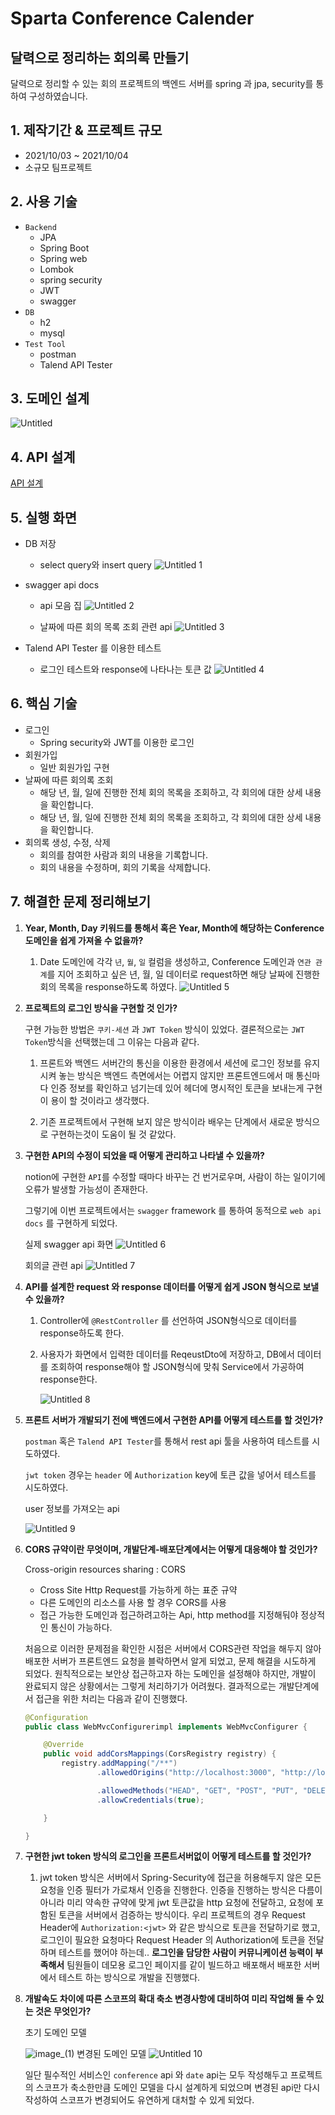 # Sparta Conference Calender

## 달력으로 정리하는 회의록 만들기

달력으로 정리할 수 있는 회의 프로젝트의 백엔드 서버를 spring 과 jpa, security를 통하여 구성하였습니다.

## 1. 제작기간 & 프로젝트 규모

- 2021/10/03 ~ 2021/10/04
- 소규모 팀프로젝트

## 2. 사용 기술

- `Backend`
    - JPA
    - Spring Boot
    - Spring web
    - Lombok
    - spring security
    - JWT
    - swagger
- `DB`
    - h2
    - mysql
- `Test Tool`
    - postman
    - Talend API Tester

## 3. 도메인 설계

![Untitled](https://user-images.githubusercontent.com/23234577/137581281-6dab3741-c231-4fa4-af3c-ea858cbcb046.png)


## 4. API 설계

[API 설계](https://www.notion.so/bbd17c426a6642fb872a10412330c622)

## 5. 실행 화면

- DB 저장
    - select query와 insert query
    ![Untitled 1](https://user-images.githubusercontent.com/23234577/137581333-b662ebfc-ce12-47dc-9136-ff76b3b1091f.png)
- swagger api docs
    - api 모음 집
    ![Untitled 2](https://user-images.githubusercontent.com/23234577/137581454-8d625dbc-a858-458a-b262-2003d4d47eab.png)
    
    - 날짜에 따른 회의 목록 조회 관련 api
    ![Untitled 3](https://user-images.githubusercontent.com/23234577/137581484-4f5ca31d-19ad-4f92-bdf2-2a6bba647a56.png)
    
- Talend API Tester 를 이용한 테스트
    - 로그인 테스트와 response에 나타나는 토큰 값
    ![Untitled 4](https://user-images.githubusercontent.com/23234577/137581496-ce396f25-4e57-433c-89cf-355668b84080.png)
    

## 6. 핵심 기술

- 로그인
    - Spring security와 JWT를 이용한 로그인
- 회원가입
    - 일반 회원가입 구현
- 날짜에 따른 회의록 조회
    - 해당 년, 월, 일에 진행한 전체 회의 목록을 조회하고, 각 회의에 대한 상세 내용을 확인합니다.
    - 해당 년, 월, 일에 진행한 전체 회의 목록을 조회하고, 각 회의에 대한 상세 내용을 확인합니다.
- 회의록 생성, 수정, 삭제
    - 회의를 참여한 사람과 회의 내용을 기록합니다.
    - 회의 내용을 수정하며, 회의 기록을 삭제합니다.

## 7. 해결한 문제 정리해보기

1. **Year, Month, Day 키워드를 통해서 혹은 Year, Month에 해당하는 Conference도메인을 쉽게 가져올 수 없을까?**
    1. Date 도메인에 각각 `년`, `월`, `일` 컬럼을 생성하고, Conference 도메인과 `연관 관계`를 지어 조회하고 싶은 년, 월, 일 데이터로 request하면 해당 날짜에 진행한 회의 목록을 response하도록 하였다. 
    ![Untitled 5](https://user-images.githubusercontent.com/23234577/137581528-f8992b1b-ffa0-4c51-952d-802290d13289.png)    
    
2. **프로젝트의 로그인 방식을 구현할 것 인가?**
    
    구현 가능한 방법은  `쿠키-세션` 과 `JWT Token` 방식이 있었다. 결론적으로는 `JWT Token`방식을 선택했는데 그 이유는 다음과 같다.
    
    1. 프론트와 백엔드 서버간의 통신을 이용한 환경에서 세션에 로그인 정보를 유지시켜 놓는 방식은 백엔드 측면에서는 어렵지 않지만 프론트엔드에서 매 통신마다 인증 정보를 확인하고 넘기는데 있어 헤더에 명시적인 토큰을 보내는게 구현이 용이 할 것이라고 생각했다. 
    
    2. 기존 프로젝트에서 구현해 보지 않은 방식이라 배우는 단계에서 새로운 방식으로 구현하는것이 도움이 될 것 같았다.
    
3. **구현한 API의 수정이 되었을 때 어떻게 관리하고 나타낼 수 있을까?**
    
    notion에 구현한 `API`를 수정할 때마다 바꾸는 건 번거로우며, 사람이 하는 일이기에 오류가 발생할 가능성이 존재한다.
    
    그렇기에 이번 프로젝트에서는 `swagger` framework 를 통하여 동적으로 `web api docs` 를 구현하게 되었다.
    
    실제 swagger api 화면
    ![Untitled 6](https://user-images.githubusercontent.com/23234577/137581536-c1dff430-936e-400a-ba9a-bd87b1e883fa.png)
    
    
    회의글 관련 api
    ![Untitled 7](https://user-images.githubusercontent.com/23234577/137581542-12fb1b40-f762-415e-835d-3c83ce5fd6e1.png)
    
    
4. **API를 설계한 request 와 response 데이터를 어떻게 쉽게 JSON 형식으로 보낼 수 있을까?**
    1. Controller에 `@RestController` 를 선언하여 JSON형식으로 데이터를 response하도록 한다.
    2. 사용자가 화면에서 입력한 데이터를 ReqeustDto에 저장하고, DB에서 데이터를 조회하여 response해야 할 JSON형식에 맞춰 Service에서 가공하여 response한다. 
        
        ![Untitled 8](https://user-images.githubusercontent.com/23234577/137581560-378f28c9-7086-4f08-9cbf-ef97fa5936a0.png)
        
    
5. **프론트 서버가 개발되기 전에 백엔드에서 구현한 API를 어떻게 테스트를 할 것인가?**
    
    `postman` 혹은 `Talend API Tester`를 통해서 rest api 툴을 사용하여 테스트를 시도하였다.
    
    `jwt token` 경우는 `header` 에 `Authorization` key에 토큰 값을 넣어서 테스트를 시도하였다.
    
    user 정보를 가져오는 api
    
    ![Untitled 9](https://user-images.githubusercontent.com/23234577/137581565-c79f7ae2-97ce-46cb-831d-0ce532fb51c4.png)
    
6. **CORS 규약이란 무엇이며, 개발단계-배포단계에서는 어떻게 대응해야 할 것인가?**
    
    Cross-origin resources sharing : CORS
    * Cross Site Http Request를 가능하게 하는 표준 규약
    * 다른 도메인의 리소스를 사용 할 경우 CORS를 사용
    * 접근 가능한 도메인과 접근하려고하는 Api, http method를 지정해둬야 정상적인 통신이 가능하다.
    
    처음으로 이러한 문제점을 확인한 시점은 서버에서 CORS관련 작업을 해두지 않아 배포한 서버가 프론트엔드 요청을 블락하면서 알게 되었고, 문제 해결을 시도하게 되었다. 원칙적으로는 보안상 접근하고자 하는 도메인을 설정해야 하지만, 개발이 완료되지 않은 상황에서는 그렇게 처리하기가 어려웠다. 결과적으로는 개발단계에서 접근을 위한 처리는 다음과 같이 진행했다.
    
    ```java
    @Configuration
    public class WebMvcConfigurerimpl implements WebMvcConfigurer {
    
        @Override
        public void addCorsMappings(CorsRegistry registry) {
            registry.addMapping("/**")
                    .allowedOrigins("http://localhost:3000", "http://localhost:8080")
    
                    .allowedMethods("HEAD", "GET", "POST", "PUT", "DELETE", "PATCH")
                    .allowCredentials(true);
    
        }
    
    }
    ```
    
7. **구현한 jwt token 방식의 로그인을 프론트서버없이 어떻게 테스트를 할 것인가?**
    1. jwt token 방식은 서버에서 Spring-Security에 접근을 허용해두지 않은 모든 요청을 인증 필터가 가로채서 인증을 진행한다. 인증을 진행하는 방식은 다름이 아니라 미리 약속한 규약에 맞게 jwt 토큰값을 http 요청에 전달하고, 요청에 포함된 토큰을 서버에서 검증하는 방식이다. 우리 프로젝트의 경우 Request Header에 `Authorization:<jwt>` 와 같은 방식으로 토큰을 전달하기로 했고, 로그인이 필요한 요청마다 Request Header 의 Authorization에 토큰을 전달하며 테스트를 했어야 하는데.. **로그인을 담당한 사람이 커뮤니케이션 능력이 부족해서** 팀원들이 데모용 로그인 페이지를 같이 빌드하고 배포해서 배포한 서버에서 테스트 하는 방식으로 개발을 진행했다.
    
8. **개발속도 차이에 따른 스코프의 확대 축소 변경사항에 대비하여 미리 작업해 둘 수 있는 것은 무엇인가?**
    
    초기 도메인 모델
    
    ![image_(1)](https://user-images.githubusercontent.com/23234577/137581581-2316e2c2-49f1-4753-aeed-9213434def92.png)
     변경된 도메인 모델
    ![Untitled 10](https://user-images.githubusercontent.com/23234577/137581572-eb7d7898-9d26-412c-ab03-d8d1c39f1814.png)
   
   
    일단 필수적인 서비스인 `conference` api 와 `date` api는 모두 작성해두고 프로젝트의 스코프가 축소한만큼 도메인 모델을 다시 설계하게 되었으며 변경된 api만 다시 작성하여 스코프가 변경되어도 유연하게 대처할 수 있게 되었다.
